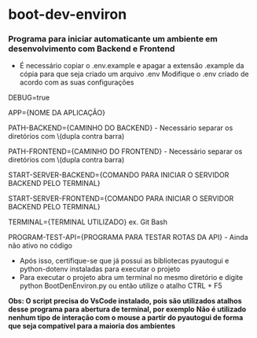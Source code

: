 # boot-dev-environ

### Programa para iniciar automaticante um ambiente em desenvolvimento com Backend e Frontend

- É necessário copiar o .env.example e apagar a extensão .example da cópia para que seja criado um arquivo .env
Modifique o .env criado de acordo com as suas configurações

DEBUG=true

APP={NOME DA APLICAÇÃO}

PATH-BACKEND={CAMINHO DO BACKEND} - Necessário separar os diretórios com \\(dupla contra barra)

PATH-FRONTEND={CAMINHO DO FRONTEND} - Necessário separar os diretórios com \\(dupla contra barra)

START-SERVER-BACKEND={COMANDO PARA INICIAR O SERVIDOR BACKEND PELO TERMINAL}

START-SERVER-FRONTEND={COMANDO PARA INICIAR O SERVIDOR BACKEND PELO TERMINAL}

TERMINAL={TERMINAL UTILIZADO} ex. Git Bash

PROGRAM-TEST-API={PROGRAMA PARA TESTAR ROTAS DA API} - Ainda não ativo no código

- Após isso, certifique-se que já possui as bibliotecas pyautogui e python-dotenv instaladas para executar o projeto
- Para executar o projeto abra um terminal no mesmo diretório e digite python BootDenEnviron.py ou então utilize o atalho CTRL + F5 

**Obs: O script precisa do VsCode instalado, pois são utilizados atalhos desse programa para abertura de terminal, por exemplo**
**Não é utilizado nenhum tipo de interação com o mouse a partir do pyautogui de forma que seja compatível para a maioria dos ambientes**

